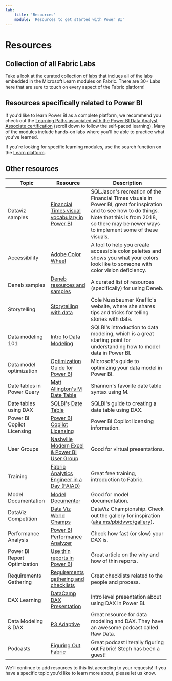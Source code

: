 ```yaml
---
lab:
    title: 'Resources'
    module: 'Resources to get started with Power BI'
---
```


# Resources

## Collection of all Fabric Labs

Take a look at the curated collection of [labs](https://microsoftlearning.github.io/mslearn-fabric/) that inclues all of the labs embedded in the Microsoft Learn modules on Fabric. There are 30+ Labs here that are sure to touch on every aspect of the Fabric platform!

## Resources specifically related to Power BI

If you'd like to learn Power BI as a complete platform, we recommend you check out the [Learning Paths associated with the Power BI Data Analyst Associate certification](https://learn.microsoft.com/credentials/certifications/power-bi-data-analyst-associate/?azure-portal=true) (scroll down to follow the self-paced learning). Many of the modules include hands-on labs where you'll be able to practice what you've learned.

If you're looking for specific learning modules, use the search function on the [Learn platform](https://learn.microsoft.com/training/browse/?expanded=power-platform&products=power-bi).


## Other resources

| Topic | Resource | Description |
|----------|----------|------------------------------------|
| Dataviz samples | [Financial Times visual vocabulary in Power BI](https://sqljason.com/2018/12/financial-times-visual-vocabulary-power-bi-edition.html) | SQLJason's recreation of the Financial Times visuals in Power BI, great for inspiration and to see how to do things. Note that this is from 2018, so there may be newer ways to implement some of these visuals. |
| Accessibility | [Adobe Color Wheel](https://color.adobe.com/create/color-accessibility) | A tool to help you create accessible color palettes and shows you what your colors look like to someone with color vision deficiency. |
| Deneb samples | [Deneb resources and samples](https://deneb-viz.github.io/community/resources) | A curated list of resources (specifically) for using Deneb. |
| Storytelling | [Storytelling with data](https://www.storytellingwithdata.com/) | Cole Nussbaumer Knaflic's website, where she shares tips and tricks for telling stories with data. |
| Data modeling 101 | [Intro to Data Modeling](https://www.sqlbi.com/articles/session-introduction-to-data-modeling/) | SQLBI's introduction to data modeling, which is a great starting point for understanding how to model data in Power BI. |
| Data model optimization | [Optimization Guide for Power BI](https://learn.microsoft.com//power-bi/guidance/power-bi-optimization) | Microsoft's guide to optimizing your data model in Power BI. |
| Date tables in Power Query | [Matt Allington's M Date Table](https://exceleratorbi.com.au/build-reusable-calendar-table-power-query/) | Shannon's favorite date table syntax using M. |
| Date tables using DAX | [SQLBI's Date Table](https://www.sqlbi.com/articles/creating-a-simple-date-table-in-dax/) | SQLBI's guide to creating a date table using DAX. |
| Power BI Copilot Licensing | [Power BI Copilot Licensing](https://learn.microsoft.com/power-bi/create-reports/copilot-introduction) | Power BI Copilot licensing information. |
| User Groups | [Nashville Modern Excel & Power BI User Group](https://www.meetup.com/nashville-modern-excel-user-group/) | Good for virtual presentations. |
| Training | [Fabric Analytics Engineer in a Day (FAIAD)](aka.ms/FAIAD) | Great free training, introduction to Fabric. |
| Model Documentation | [Model Documenter](https://data-marc.com/model-documenter/) | Good for model documentation. |
| DataViz Competition | [Data Viz World Champs](aka.ms/pbidvwc) | DataViz Championship. Check out the gallery for inspiration ([aka.ms/pbidvwc/gallery](aka.ms/pbidvwc/gallery)). |
| Performance Analysis | [Power BI Performance Analyzer](https://learn.microsoft.com/power-bi/create-reports/desktop-performance-analyzer) | Check how fast (or slow) your DAX is. |
| Power BI Report Optimization | [Use thin reports in Power BI](https://biinsight.com/thin-reports-what-are-they-and-why-should-i-care-and-how-can-i-create-them/) | Great article on the why and how of thin reports. |
| Requirements Gathering | [Requirements gathering and checklists](https://data-goblins.com/checklists) | Great checklists related to the people and process. |
| DAX Learning | [DataCamp DAX Presentation](https://www.youtube.com/watch?v=NJufiwwPYUs) | Intro level presentation about using DAX in Power BI. |
| Data Modeling & DAX | [P3 Adaptive](https://p3adaptive.com/) | Great resource for data modeling and DAX. They have an awesome podcast called Raw Data. |
| Podcasts | [Figuring Out Fabric](https://podcast.sqlgene.com/) | Great podcast literally figuring out Fabric! Steph has been a guest! |


We'll continue to add resources to this list according to your requests! If you have a specific topic you'd like to learn more about, please let us know.
